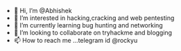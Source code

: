 - 👋 Hi, I’m @Abhishek
- 👀 I’m interested in hacking,cracking and web pentesting
- 🌱 I’m currently learning bug hunting and networking
- 💞️ I’m looking to collaborate on tryhackme and blogging
- 📫 How to reach me ...telegram id @rockyu

<!---
Abhish-wol/Abhish-wolis a ✨ special ✨ repository because its `README.md` (this file) appears on your GitHub profile.
You can click the Preview link to take a look at your changes.
--->
